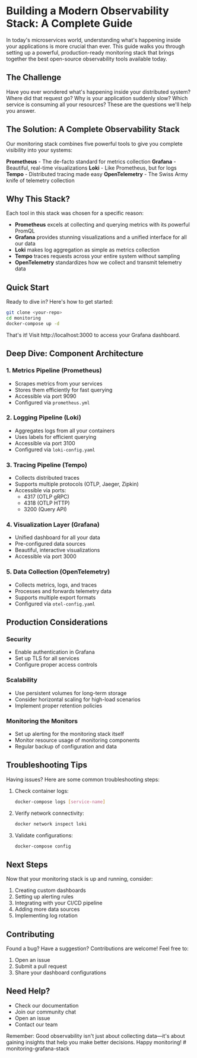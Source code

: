 # Building a Modern Observability Stack: A Complete Guide

In today's microservices world, understanding what's happening inside your applications is more crucial than ever. This guide walks you through setting up a powerful, production-ready monitoring stack that brings together the best open-source observability tools available today.

## The Challenge

Have you ever wondered what's happening inside your distributed system? Where did that request go? Why is your application suddenly slow? Which service is consuming all your resources? These are the questions we'll help you answer.

## The Solution: A Complete Observability Stack

Our monitoring stack combines five powerful tools to give you complete visibility into your systems:

 **Prometheus** - The de-facto standard for metrics collection
 **Grafana** - Beautiful, real-time visualizations
 **Loki** - Like Prometheus, but for logs
 **Tempo** - Distributed tracing made easy
 **OpenTelemetry** - The Swiss Army knife of telemetry collection

## Why This Stack?

Each tool in this stack was chosen for a specific reason:

- **Prometheus** excels at collecting and querying metrics with its powerful PromQL
- **Grafana** provides stunning visualizations and a unified interface for all our data
- **Loki** makes log aggregation as simple as metrics collection
- **Tempo** traces requests across your entire system without sampling
- **OpenTelemetry** standardizes how we collect and transmit telemetry data

## Quick Start

Ready to dive in? Here's how to get started:

```bash
git clone <your-repo>
cd monitoring
docker-compose up -d
```

That's it! Visit http://localhost:3000 to access your Grafana dashboard.

## Deep Dive: Component Architecture

### 1. Metrics Pipeline (Prometheus)
- Scrapes metrics from your services
- Stores them efficiently for fast querying
- Accessible via port 9090
- Configured via `prometheus.yml`

### 2. Logging Pipeline (Loki)
- Aggregates logs from all your containers
- Uses labels for efficient querying
- Accessible via port 3100
- Configured via `loki-config.yaml`

### 3. Tracing Pipeline (Tempo)
- Collects distributed traces
- Supports multiple protocols (OTLP, Jaeger, Zipkin)
- Accessible via ports:
  - 4317 (OTLP gRPC)
  - 4318 (OTLP HTTP)
  - 3200 (Query API)

### 4. Visualization Layer (Grafana)
- Unified dashboard for all your data
- Pre-configured data sources
- Beautiful, interactive visualizations
- Accessible via port 3000

### 5. Data Collection (OpenTelemetry)
- Collects metrics, logs, and traces
- Processes and forwards telemetry data
- Supports multiple export formats
- Configured via `otel-config.yaml`

## Production Considerations

### Security
- Enable authentication in Grafana
- Set up TLS for all services
- Configure proper access controls

### Scalability
- Use persistent volumes for long-term storage
- Consider horizontal scaling for high-load scenarios
- Implement proper retention policies

### Monitoring the Monitors
- Set up alerting for the monitoring stack itself
- Monitor resource usage of monitoring components
- Regular backup of configuration and data

## Troubleshooting Tips

Having issues? Here are some common troubleshooting steps:

1. Check container logs:
   ```bash
   docker-compose logs [service-name]
   ```
2. Verify network connectivity:
   ```bash
   docker network inspect loki
   ```
3. Validate configurations:
   ```bash
   docker-compose config
   ```

## Next Steps

Now that your monitoring stack is up and running, consider:

1. Creating custom dashboards
2. Setting up alerting rules
3. Integrating with your CI/CD pipeline
4. Adding more data sources
5. Implementing log rotation

## Contributing

Found a bug? Have a suggestion? Contributions are welcome! Feel free to:

1. Open an issue
2. Submit a pull request
3. Share your dashboard configurations

## Need Help?

- Check our documentation
- Join our community chat
- Open an issue
- Contact our team

Remember: Good observability isn't just about collecting data—it's about gaining insights that help you make better decisions. Happy monitoring! # monitoring-grafana-stack

